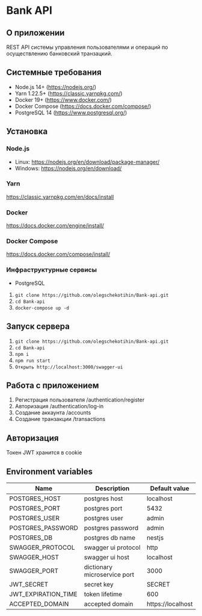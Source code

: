# Bank API

## О приложении

REST API системы управления пользователями и операций по осуществлению банковский транзацкий.

## Системные требования

- Node.js 14+ (https://nodejs.org/)
- Yarn 1.22.5+ (https://classic.yarnpkg.com/)
- Docker 19+ (https://www.docker.com/)
- Docker Compose (https://docs.docker.com/compose/)
- PostgreSQL 14 (https://www.postgresql.org/)

## Установка

### Node.js

- Linux: https://nodejs.org/en/download/package-manager/
- Windows: https://nodejs.org/en/download/

### Yarn

https://classic.yarnpkg.com/en/docs/install

### Docker

https://docs.docker.com/engine/install/

### Docker Compose

https://docs.docker.com/compose/install/

### Инфраструктурные сервисы

- PostgreSQL

1. `git clone https://github.com/olegschekotihin/Bank-api.git`
2. `cd Bank-api`
3. `docker-compose up -d`

## Запуск сервера

1. `git clone https://github.com/olegschekotihin/Bank-api.git`
2. `cd Bank-api`
3. `npm i`
4. `npm run start`
5. `Открыть http://localhost:3000/swagger-ui`

## Работа с приложением
1. Регистрация пользователя /authentication/register
2. Авторизация /authentication/log-in
3. Создание аккаунта /accounts
4. Создание транзакции /transactions

## Авторизация
Токен JWT хранится в cookie

## Environment variables

| Name                        | Description                                   | Default value       |
|-----------------------------|-----------------------------------------------|---------------------|
| POSTGRES_HOST               | postgres host                                 | localhost           |
| POSTGRES_PORT               | postgres port                                 | 5432                |
| POSTGRES_USER               | postgres user                                 | admin               |
| POSTGRES_PASSWORD           | postgres password                             | admin               |
| POSTGRES_DB                 | postgres db name                              | nestjs              |
| SWAGGER_PROTOCOL            | swagger ui protocol                           | http                |
| SWAGGER_HOST                | swagger ui host                               | localhost           |
| SWAGGER_PORT                | dictionary microservice port                  | 3000                |
| JWT_SECRET                  | secret key                                    | SECRET              |
| JWT_EXPIRATION_TIME         | token lifetime                                | 600                 |
| ACCEPTED_DOMAIN             | accepted domain                               | https://localhost   |

